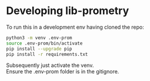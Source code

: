 # Developing lib-prometry

To run this in a development env having cloned the repo:  
```bash
python3 -m venv .env-prom
source .env-prom/bin/activate 
pip install --upgrade pip
pip install -r requirements.txt   
```
Subsequently just activate the venv.  
Ensure the .env-prom folder is in the gitignore.  

